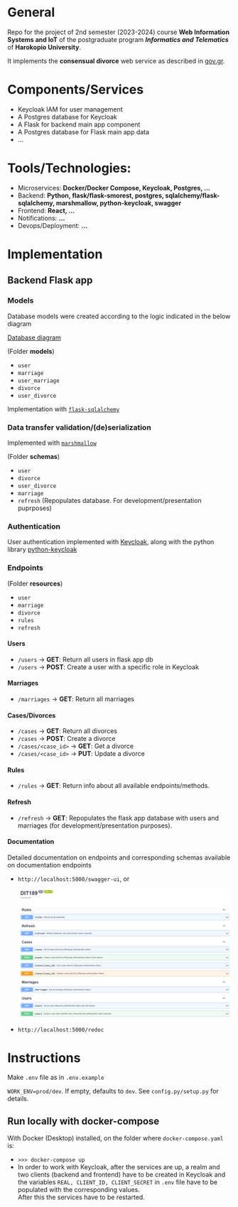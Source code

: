 # General

Repo for the project of 2nd semester (2023-2024) course **Web Information Systems and IoT** of the postgraduate program **_Informatics and Telematics_** of **Harokopio University**.

It implements the **consensual divorce** web service as described in [gov.gr](https://dvs.gov.gr/egxeiridio-xrisis).

# Components/Services
- Keycloak IAM for user management
- A Postgres database for Keycloak
- A Flask for backend main app component
- A Postgres database for Flask main app data
- ...

# Tools/Technologies: 
- Microservices: **Docker/Docker Compose, Keycloak, Postgres, ...**
- Backend: **Python, flask/flask-smorest, postgres, sqlalchemy/flask-sqlalchemy, marshmallow, python-keycloak, swagger**
- Frontend: **React, ...**
- Notifications: **...**
- Devops/Deployment: **...**

# Implementation

## Backend Flask app

### Models

Database models were created according to the logic indicated in the below diagram

[Database diagram](https://drawsql.app/teams/akotronis-team/diagrams/dit189-1)

(Folder **models**)

- `user`
- `marriage`
- `user_marriage`
- `divorce`
- `user_divorce`

Implementation with [`flask-sqlalchemy`](https://flask-sqlalchemy.palletsprojects.com/en/3.0.x/)

### Data transfer validation/(de)serialization

Implemented with [`marshmallow`](https://marshmallow.readthedocs.io/en/stable/)

(Folder **schemas**)

- `user`
- `divorce`
- `user_divorce`
- `marriage`
- `refresh` (Repopulates database. For development/presentation puprposes)

### Authentication

User authentication implemented with [Keycloak](https://www.keycloak.org/), along with the python library [python-keycloak](https://pypi.org/project/python-keycloak/)

### Endpoints

(Folder **resources**)

- `user`
- `marriage`
- `divorce`
- `rules`
- `refresh`

#### Users

- `/users` &rarr; **GET**: Return all users in flask app db
- `/users` &rarr; **POST**: Create a user with a specific role in Keycloak

#### Marriages

- `/marriages` &rarr; **GET**: Return all marriages

#### Cases/Divorces

- `/cases` &rarr; **GET**: Return all divorces
- `/cases` &rarr; **POST**: Create a divorce
- `/cases/<case_id>` &rarr; **GET**: Get a divorce
- `/cases/<case_id>` &rarr; **PUT**: Update a divorce

#### Rules

- `/rules` &rarr; **GET**: Return info about all available endpoints/methods.

#### Refresh

- `/refresh` &rarr; **GET**: Repopulates the flask app database with users and marriages (for development/presentation purposes).

#### Documentation

Detailed documentation on endpoints and corresponding schemas available on documentation endpoints

- `http://localhost:5000/swagger-ui`, or  
  <p align="left"><img src="./app/resources/swagger.jpg" alt="swagger" width="800"/></p>
- `http://localhost:5000/redoc`

<!-- ![swagger](./app/resources/swagger.jpg) -->


# Instructions

Make `.env` file as in `.env.example`

`WORK_ENV=prod/dev`. If empty, defaults to `dev`. See `config.py/setup.py` for details.

## Run locally with docker-compose

With Docker (Desktop) installed, on the folder where `docker-compose.yaml` is:

- `>>> docker-compose up`
- In order to work with Keycloak, after the services are up, a realm and two clients (backend and frontend) have to be created in Keycloak and  
  the variables `REAL, CLIENT_ID, CLIENT_SECRET` in `.env` file have to be populated with the corresponding values.  
  After this the services have to be restarted.